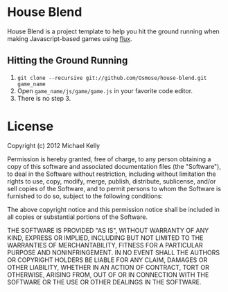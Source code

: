 # House Blend

House Blend is a project template to help you hit the ground running when making Javascript-based games using [flux][].

[flux]: https://github.com/Osmose/flux

## Hitting the Ground Running

1. `git clone --recursive git://github.com/Osmose/house-blend.git game_name`
2. Open `game_name/js/game/game.js` in your favorite code editor.
3. There is no step 3.

# License

Copyright (c) 2012 Michael Kelly

Permission is hereby granted, free of charge, to any person obtaining a copy of this software and associated documentation files (the "Software"), to deal in the Software without restriction, including without limitation the rights to use, copy, modify, merge, publish, distribute, sublicense, and/or sell copies of the Software, and to permit persons to whom the Software is furnished to do so, subject to the following conditions:

The above copyright notice and this permission notice shall be included in all copies or substantial portions of the Software.

THE SOFTWARE IS PROVIDED "AS IS", WITHOUT WARRANTY OF ANY KIND, EXPRESS OR IMPLIED, INCLUDING BUT NOT LIMITED TO THE WARRANTIES OF MERCHANTABILITY, FITNESS FOR A PARTICULAR PURPOSE AND NONINFRINGEMENT. IN NO EVENT SHALL THE AUTHORS OR COPYRIGHT HOLDERS BE LIABLE FOR ANY CLAIM, DAMAGES OR OTHER LIABILITY, WHETHER IN AN ACTION OF CONTRACT, TORT OR OTHERWISE, ARISING FROM, OUT OF OR IN CONNECTION WITH THE SOFTWARE OR THE USE OR OTHER DEALINGS IN THE SOFTWARE.

